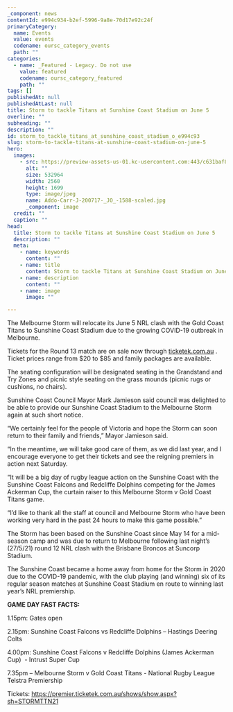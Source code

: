 ```yaml
---
_component: news
contentId: e994c934-b2ef-5996-9a8e-70d17e92c24f
primaryCategory:
  name: Events
  value: events
  codename: oursc_category_events
  path: ""
categories:
  - name: _Featured - Legacy. Do not use
    value: featured
    codename: oursc_category_featured
    path: ""
tags: []
publishedAt: null
publishedAtLast: null
title: Storm to tackle Titans at Sunshine Coast Stadium on June 5
overline: ""
subheading: ""
description: ""
id: storm_to_tackle_titans_at_sunshine_coast_stadium_o_e994c93
slug: storm-to-tackle-titans-at-sunshine-coast-stadium-on-june-5
hero:
  images:
    - src: https://preview-assets-us-01.kc-usercontent.com:443/c631baf8-1b46-001f-580c-d0001b68b4a8/d11c917d-f5c3-4ad5-8f93-b0b8b44da188/Addo-Carr-J-200717-_JO_-1588-scaled.jpg
      alt: ""
      size: 532964
      width: 2560
      height: 1699
      type: image/jpeg
      name: Addo-Carr-J-200717-_JO_-1588-scaled.jpg
      _component: image
  credit: ""
  caption: ""
head:
  title: Storm to tackle Titans at Sunshine Coast Stadium on June 5
  description: ""
  meta:
    - name: keywords
      content: ""
    - name: title
      content: Storm to tackle Titans at Sunshine Coast Stadium on June 5
    - name: description
      content: ""
    - name: image
      image: ""

---
```

The Melbourne Storm will relocate its June 5 NRL clash with the Gold Coast Titans to Sunshine Coast Stadium due to the growing COVID-19 outbreak in Melbourne.

Tickets for the Round 13 match are on sale now through [ticketek.com.au](https://premier.ticketek.com.au/shows/show.aspx?sh=STORMTTN21)
. Ticket prices range from $20 to $85 and family packages are available.

The seating configuration will be designated seating in the Grandstand and Try Zones and picnic style seating on the grass mounds (picnic rugs or cushions, no chairs).

Sunshine Coast Council Mayor Mark Jamieson said council was delighted to be able to provide our Sunshine Coast Stadium to the Melbourne Storm again at such short notice.

“We certainly feel for the people of Victoria and hope the Storm can soon return to their family and friends,” Mayor Jamieson said.

“In the meantime, we will take good care of them, as we did last year, and I encourage everyone to get their tickets and see the reigning premiers in action next Saturday.

“It will be a big day of rugby league action on the Sunshine Coast with the Sunshine Coast Falcons and Redcliffe Dolphins competing for the James Ackerman Cup, the curtain raiser to this Melbourne Storm v Gold Coast Titans game.

“I’d like to thank all the staff at council and Melbourne Storm who have been working very hard in the past 24 hours to make this game possible.”

The Storm has been based on the Sunshine Coast since May 14 for a mid-season camp and was due to return to Melbourne following last night’s (27/5/21) round 12 NRL clash with the Brisbane Broncos at Suncorp Stadium. 

The Sunshine Coast became a home away from home for the Storm in 2020 due to the COVID-19 pandemic, with the club playing (and winning) six of its regular season matches at Sunshine Coast Stadium en route to winning last year’s NRL premiership.

**GAME DAY FAST FACTS:**

1.15pm: Gates open

2.15pm: Sunshine Coast Falcons vs Redcliffe Dolphins – Hastings Deering Colts

4.00pm: Sunshine Coast Falcons v Redcliffe Dolphins (James Ackerman Cup)  - Intrust Super Cup

7.35pm – Melbourne Storm v Gold Coast Titans - National Rugby League Telstra Premiership

Tickets: <https://premier.ticketek.com.au/shows/show.aspx?sh=STORMTTN21>
